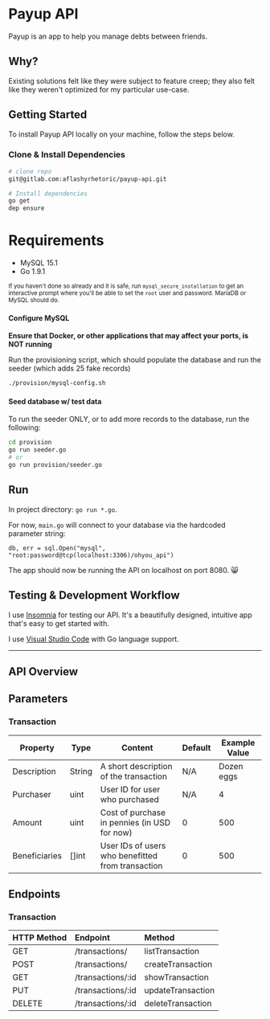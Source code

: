 Payup API
===

Payup is an app to help you manage debts between friends. 

## Why?

Existing solutions felt like they were subject to feature creep; they also felt like they weren't optimized for my particular use-case.

## Getting Started

To install Payup API locally on your machine, follow the steps below.

### Clone & Install Dependencies

```bash
# clone repo
git@gitlab.com:aflashyrhetoric/payup-api.git

# Install dependencies
go get
dep ensure
```

# Requirements
- MySQL 15.1 
- Go 1.9.1

<sup>If you haven't done so already and it is safe, run `mysql_secure_installation` to get an interactive prompt where you'll be able to set the `root` user and password. MariaDB or MySQL should do.</sup>

#### Configure MySQL

**Ensure that Docker, or other applications that may affect your ports, is NOT running**

Run the provisioning script, which should populate the database and run the seeder (which adds 25 fake records)

```bash
./provision/mysql-config.sh
```
#### Seed database w/ test data

To run the seeder ONLY, or to add more records to the database, run the following:

```bash
cd provision
go run seeder.go
# or
go run provision/seeder.go
```

## Run

In project directory: `go run *.go`. 

For now, `main.go` will connect to your database via the hardcoded parameter string: 

<!-- TODO: Retrieve database connections from an environment file -->

```golang
db, err = sql.Open("mysql", "root:password@tcp(localhost:3306)/ohyou_api")
```

The app should now be running the API on localhost on port 8080. :smile_cat:

## Testing & Development Workflow

I use [Insomnia](https://insomnia.rest) for testing our API. It's a beautifully designed, intuitive app that's easy to get started with. 

I use [Visual Studio Code](https://code.visualstudio.com) with Go language support.

---
## API Overview

## Parameters
### Transaction

|Property|Type|Content|Default|Example Value|
|--------|--------------|----------|--------|--------| 
|Description|String|A short description of the transaction|N/A|Dozen eggs|
|Purchaser|uint|User ID for user who purchased|N/A|4|
|Amount|uint|Cost of purchase in pennies (in USD for now)|0|500|
|Beneficiaries|[]int|User IDs of users who benefitted from transaction|0|500|

## Endpoints

### Transaction
| HTTP Method | Endpoint          | Method       | 
|:------------|:------------------|:------------------|
| GET         | /transactions/    | listTransaction   |
| POST        | /transactions/    | createTransaction |
| GET         | /transactions/:id | showTransaction   |
| PUT         | /transactions/:id | updateTransaction |
| DELETE      | /transactions/:id | deleteTransaction |

